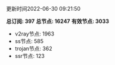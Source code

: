 更新时间2022-06-30 09:21:50

**总订阅: 397**
**总节点: 16247**
**有效节点: 3033**
- v2ray节点: 1963
- ss节点: 585
- trojan节点: 362
- ssr节点: 123
